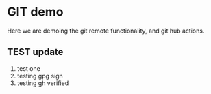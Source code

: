 # GIT demo 

Here we are demoing the git remote functionality, and git hub actions. 

## TEST update 

1. test one
2. testing gpg sign 
3. testing gh verified